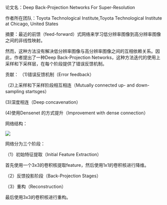论文名：Deep Back-Projection Networks For Super-Resolution

作者所在团队：Toyota Technological Institute,Toyota Technological Institute at Chicago, United States

摘要：最近的前馈（feed-forward）式网络来学习低分辨率图像到高分辨率图像之间的非线性映射。

然而，这种方法没有解决低分辨率图像与高分辨率图像之间的互相依赖关系。因此，作者提出了一种Deep Back-Projection Networks，这种方法迭代的使用上采样和下采样层，在每个阶段提供了错误反馈机制。



贡献：
（1)错误反馈机制（Error feedback）

（2)上采样和下采样阶段相互相连（Mutually connected up- and down-sampling startsges）

  (3)深度相连（Deep concavenation）

  (4)使用Densenet 的方式提升（Improvement with dense connection）

网络结构：

![](/Users/lifenghai/workspace/AI_learning/super_resolution/pic/DBPN/Network.png)

网络分为三个阶段：

（1）初始特征提取（Initial Feature Extraction）

首先使用一个3x3的卷积核提取feature，然后使用1x1的卷积核进行降维。

（2）反馈投影阶段（Back-Projection Stages）



（3）重构（Reconstruction）

最后使用3x3的卷积核进行重构。